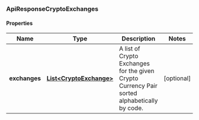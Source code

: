 
### ApiResponseCryptoExchanges

#### Properties
Name | Type | Description | Notes
------------ | ------------- | ------------- | -------------
**exchanges** | [**List&lt;CryptoExchange&gt;**](CryptoExchange.md) | A list of Crypto Exchanges for the given Crypto Currency Pair sorted alphabetically by code. |  [optional]



